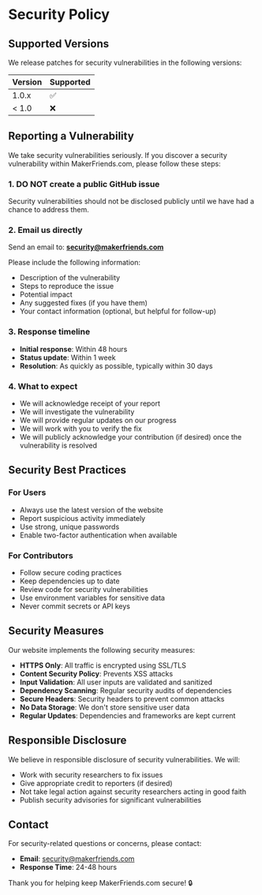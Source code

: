 # Security Policy

## Supported Versions

We release patches for security vulnerabilities in the following versions:

| Version | Supported          |
| ------- | ------------------ |
| 1.0.x   | :white_check_mark: |
| < 1.0   | :x:                |

## Reporting a Vulnerability

We take security vulnerabilities seriously. If you discover a security vulnerability within MakerFriends.com, please follow these steps:

### 1. **DO NOT** create a public GitHub issue

Security vulnerabilities should not be disclosed publicly until we have had a chance to address them.

### 2. Email us directly

Send an email to: **security@makerfriends.com**

Please include the following information:

- Description of the vulnerability
- Steps to reproduce the issue
- Potential impact
- Any suggested fixes (if you have them)
- Your contact information (optional, but helpful for follow-up)

### 3. Response timeline

- **Initial response**: Within 48 hours
- **Status update**: Within 1 week
- **Resolution**: As quickly as possible, typically within 30 days

### 4. What to expect

- We will acknowledge receipt of your report
- We will investigate the vulnerability
- We will provide regular updates on our progress
- We will work with you to verify the fix
- We will publicly acknowledge your contribution (if desired) once the vulnerability is resolved

## Security Best Practices

### For Users

- Always use the latest version of the website
- Report suspicious activity immediately
- Use strong, unique passwords
- Enable two-factor authentication when available

### For Contributors

- Follow secure coding practices
- Keep dependencies up to date
- Review code for security vulnerabilities
- Use environment variables for sensitive data
- Never commit secrets or API keys

## Security Measures

Our website implements the following security measures:

- **HTTPS Only**: All traffic is encrypted using SSL/TLS
- **Content Security Policy**: Prevents XSS attacks
- **Input Validation**: All user inputs are validated and sanitized
- **Dependency Scanning**: Regular security audits of dependencies
- **Secure Headers**: Security headers to prevent common attacks
- **No Data Storage**: We don't store sensitive user data
- **Regular Updates**: Dependencies and frameworks are kept current

## Responsible Disclosure

We believe in responsible disclosure of security vulnerabilities. We will:

- Work with security researchers to fix issues
- Give appropriate credit to reporters (if desired)
- Not take legal action against security researchers acting in good faith
- Publish security advisories for significant vulnerabilities

## Contact

For security-related questions or concerns, please contact:

- **Email**: security@makerfriends.com
- **Response Time**: 24-48 hours

Thank you for helping keep MakerFriends.com secure! 🔒
